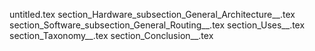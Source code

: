 untitled.tex
section_Hardware_subsection_General_Architecture__.tex
section_Software_subsection_General_Routing__.tex
section_Uses__.tex
section_Taxonomy__.tex
section_Conclusion__.tex
